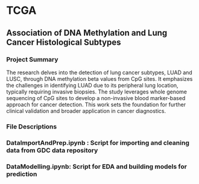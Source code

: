 # TCGA
## Association of DNA Methylation and Lung Cancer Histological Subtypes

### Project Summary
The research delves into the detection of lung cancer subtypes, LUAD and LUSC, through DNA methylation beta values from CpG sites. It emphasizes the challenges in identifying LUAD due to its peripheral lung location, typically requiring invasive biopsies. The study leverages whole genome sequencing of CpG sites to develop a non-invasive blood marker-based approach for cancer detection. This work sets the foundation for further clinical validation and broader application in cancer diagnostics.

### File Descriptions

### DataImportAndPrep.ipynb : Script for importing and cleaning data from GDC data repository
### DataModelling.ipynb: Script for EDA and building models for prediction
